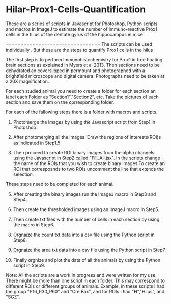 Hilar-Prox1-Cells-Quantification
================================

These are a series of scripts in Javascript  for Photoshop, Python scripts and macros in ImageJ to estimate the number of immuno-reactive Prox1 cells in the hilus of the dentate gyrus of the hippocampus in mice

================================
The scripts can be used individually . But these are the steps to quantify Prox1 cells in the hilus
 
The first step is to perform Immunohistochemistry for Prox1 in free floating brain sections as explained in Myers et al 2013. 
Then sections need to be  dehydrated an coverslipped in permount and photographed with a brightfield microscope and digital camera.
Photographs need to be taken at a 20X magnification.

For each studied animal you need to create a folder for each section an label each Folder as "Section1","Section2", etc. 
Take the pictures of each section and save them on the corresponding folder.

For each of the fallowing steps there is a folder with macros and scripts.

1) Photomerge the images by using  the Javascript script from Step1 in Photoshop.

2) After photomerging all the images. Draw the regions of interests(ROI)s as indicated in Step1.5

3) Then proceed to create ROI binary images  from the alpha channels using the Javascript in Step2 called "Fill_All.jsx". 
In the scripts change the name of the ROIs that you wish to create binary images.To create an ROI that corresposnds to two ROIs uncomment the line that extends the selection.

 These steps need to be completed for each animal.

5) After creating the binary images run the ImageJ macro in Step3 and Step4.

6) Then create the thresholded images using an ImageJ macro in Step5.

7) Then create txt files with the number of cells in each section by using the macro in Step6.

8) Orgnaize the count txt data into a csv file using the Python script in Step8.

9) Orgnaize the area txt data into a csv file using the Python script in Step7.

10) Finally orgnize and plot the data of all the animals by using the Python script in Step9.

Note: All the scripts are a work in progress and were written for my use. There might be more than one script in each folder. This may correspond to different ROIs or different groups of animals.
Example, in these scripts I had the group "P16_P30_P60" and "Cre Bax", and  for ROIs I had "H","Hilus", and "SGZ".




